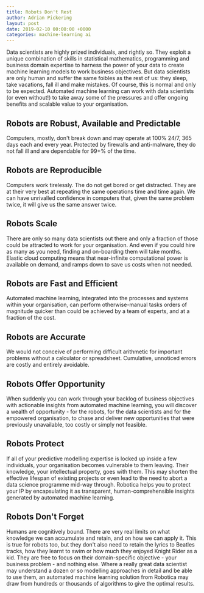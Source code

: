 ```yaml
---
title: Robots Don't Rest
author: Adrian Pickering
layout: post
date: 2019-02-10 00:00:00 +0000
categories: machine-learning ai
---
```


Data scientists are highly prized individuals, and rightly so.  They exploit a unique combination of skills in statistical mathematics, programming and business domain expertise to harness the power of your data to create machine learning models to work business objectives.  But data scientists are only human and suffer the same foibles as the rest of us: they sleep, take vacations, fall ill and make mistakes.  Of course, this is normal and only to be expected.  Automated machine learning can work with data scientists (or even without!) to take away some of the pressures and offer ongoing benefits and scalable value to your organisation.

## Robots are Robust, Available and Predictable
Computers, mostly, don't break down and may operate at 100% 24/7, 365 days each and every year. Protected by firewalls and anti-malware, they do not fall ill and are dependable for 99+% of the time.

## Robots are Reproducible
Computers work tirelessly. The do not get bored or get distracted. They are at their very best at repeating the same operations time and time again.  We can have unrivalled confidence in computers that, given the same problem twice, it will give us the same answer twice.

## Robots Scale
There are only so many data scientists out there and only a fraction of those could be attracted to work for your organisation.  And even if you could hire as many as you need, finding and on-boarding them will take months.  Elastic cloud computing means that near-infinite computational power is available on demand, and ramps down to save us costs when not needed.

## Robots are Fast and Efficient
Automated machine learning, integrated into the processes and systems within your organisation, can perform otherwise-manual tasks orders of magnitude quicker than could be achieved by a team of experts, and at a fraction of the cost.

## Robots are Accurate
We would not conceive of performing difficult arithmetic for important problems without a calculator or spreadsheet. Cumulative, unnoticed errors are costly and entirely avoidable.

## Robots Offer Opportunity
When suddenly you can work through your backlog of business objectives with actionable insights from automated machine learning, you will discover a wealth of opportunity - for the robots, for the data scientists and for the empowered organisation, to chase and deliver new opportunities that were previously unavailable, too costly or simply not feasible.

## Robots Protect
If all of your predictive modelling expertise is locked up inside a few individuals, your organisation becomes vulnerable to them leaving.  Their knowledge, your intellectual property, goes with them.  This may shorten the effective lifespan of existing projects or even lead to the need to abort a data science programme mid-way through.  Robotica helps you to protect your IP by encapsulating it as transparent, human-comprehensible insights generated by automated machine learning.

## Robots Don't Forget
Humans are cognitively bound.  There are very real limits on what knowledge we can accumulate and retain, and on how we can apply it.  This is true for robots too, but they don't also need to retain the lyrics to Beatles tracks, how they learnt to swim or how much they enjoyed Knight Rider as a kid.  They are free to focus on their domain-specific objective - your business problem - and nothing else.  Where a really great data scientist may understand a dozen or so modelling approaches in detail and be able to use them, an automated machine learning solution from Robotica may draw from hundreds or thousands of algorithms to give the optimal results.
